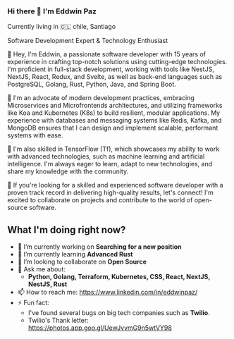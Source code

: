 ### Hi there 👋 I'm Eddwin Paz

Currently living in 🇨🇱 chile, Santiago

Software Development Expert & Technology Enthusiast

👋 Hey, I'm Eddwin, a passionate software developer with 15 years of experience in crafting top-notch solutions using cutting-edge technologies. I'm proficient in full-stack development, working with tools like NestJS, NextJS, React, Redux, and Svelte, as well as back-end languages such as PostgreSQL, Golang, Rust, Python, Java, and Spring Boot.

🚀 I'm an advocate of modern development practices, embracing Microservices and Microfrontends architectures, and utilizing frameworks like Koa and Kubernetes (K8s) to build resilient, modular applications. My experience with databases and messaging systems like Redis, Kafka, and MongoDB ensures that I can design and implement scalable, performant systems with ease.

🧠 I'm also skilled in TensorFlow (Tf), which showcases my ability to work with advanced technologies, such as machine learning and artificial intelligence. I'm always eager to learn, adapt to new technologies, and share my knowledge with the community.

🔧 If you're looking for a skilled and experienced software developer with a proven track record in delivering high-quality results, let's connect! I'm excited to collaborate on projects and contribute to the world of open-source software.

## What I'm doing right now?

- 🔭 I’m currently working on **Searching for a new position**
- 🌱 I’m currently learning **Advanced Rust**
- 👯 I’m looking to collaborate on **Open Source**
- 💬 Ask me about:
     - **Python, Golang, Terraform, Kubernetes, CSS, React, NextJS, NestJS, Rust**
- 📫 How to reach me: https://www.linkedin.com/in/eddwinpaz/
- ⚡ Fun fact:
    - I've found several bugs on big tech companies such as **Twilio**.
    - Twilio's Thank letter: https://photos.app.goo.gl/UewJvvmG9n5wtVY98
